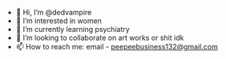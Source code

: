 - 👋 Hi, I’m @dedvampire
- 👀 I’m interested in women
- 🌱 I’m currently learning psychiatry
- 💞️ I’m looking to collaborate on art works or shit idk
- 📫 How to reach me: email - peepeebusiness132@gmail.com

<!---
dedvampire/dedvampire is a ✨ special ✨ repository because its `README.md` (this file) appears on your GitHub profile.
You can click the Preview link to take a look at your changes.
--->

